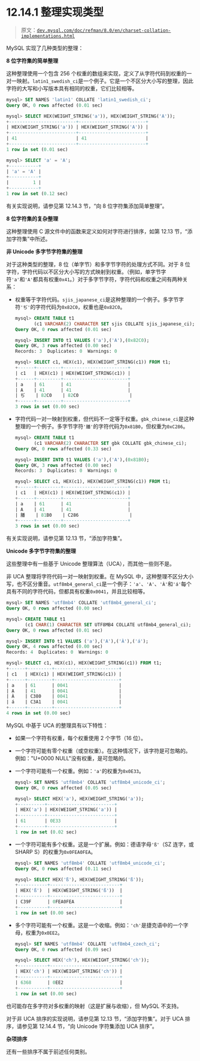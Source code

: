 # 12.14.1 整理实现类型

> 原文：[`dev.mysql.com/doc/refman/8.0/en/charset-collation-implementations.html`](https://dev.mysql.com/doc/refman/8.0/en/charset-collation-implementations.html)

MySQL 实现了几种类型的整理：

**8 位字符集的简单整理**

这种整理使用一个包含 256 个权重的数组来实现，定义了从字符代码到权重的一对一映射。`latin1_swedish_ci`是一个例子。它是一个不区分大小写的整理，因此字符的大写和小写版本具有相同的权重，它们比较相等。

```sql
mysql> SET NAMES 'latin1' COLLATE 'latin1_swedish_ci';
Query OK, 0 rows affected (0.01 sec)

mysql> SELECT HEX(WEIGHT_STRING('a')), HEX(WEIGHT_STRING('A'));
+-------------------------+-------------------------+
| HEX(WEIGHT_STRING('a')) | HEX(WEIGHT_STRING('A')) |
+-------------------------+-------------------------+
| 41                      | 41                      |
+-------------------------+-------------------------+
1 row in set (0.01 sec)

mysql> SELECT 'a' = 'A';
+-----------+
| 'a' = 'A' |
+-----------+
|         1 |
+-----------+
1 row in set (0.12 sec)
```

有关实现说明，请参见第 12.14.3 节，“向 8 位字符集添加简单整理”。

**8 位字符集的复杂整理**

这种整理使用 C 源文件中的函数来定义如何对字符进行排序，如第 12.13 节，“添加字符集”中所述。

**非 Unicode 多字节字符集的整理**

对于这种类型的整理，8 位（单字节）和多字节字符的处理方式不同。对于 8 位字符，字符代码以不区分大小写的方式映射到权重。（例如，单字节字符`'a'`和`'A'`都具有权重`0x41`。）对于多字节字符，字符代码和权重之间有两种关系：

+   权重等于字符代码。`sjis_japanese_ci`是这种整理的一个例子。多字节字符`'ぢ'`的字符代码为`0x82C0`，权重也是`0x82C0`。

    ```sql
    mysql> CREATE TABLE t1
           (c1 VARCHAR(2) CHARACTER SET sjis COLLATE sjis_japanese_ci);
    Query OK, 0 rows affected (0.01 sec)

    mysql> INSERT INTO t1 VALUES ('a'),('A'),(0x82C0);
    Query OK, 3 rows affected (0.00 sec)
    Records: 3  Duplicates: 0  Warnings: 0

    mysql> SELECT c1, HEX(c1), HEX(WEIGHT_STRING(c1)) FROM t1;
    +------+---------+------------------------+
    | c1   | HEX(c1) | HEX(WEIGHT_STRING(c1)) |
    +------+---------+------------------------+
    | a    | 61      | 41                     |
    | A    | 41      | 41                     |
    | ぢ    | 82C0    | 82C0                   |
    +------+---------+------------------------+
    3 rows in set (0.00 sec)
    ```

+   字符代码一对一映射到权重，但代码不一定等于权重。`gbk_chinese_ci`是这种整理的一个例子。多字节字符`'膰'`的字符代码为`0x81B0`，但权重为`0xC286`。

    ```sql
    mysql> CREATE TABLE t1
           (c1 VARCHAR(2) CHARACTER SET gbk COLLATE gbk_chinese_ci);
    Query OK, 0 rows affected (0.33 sec)

    mysql> INSERT INTO t1 VALUES ('a'),('A'),(0x81B0);
    Query OK, 3 rows affected (0.00 sec)
    Records: 3  Duplicates: 0  Warnings: 0

    mysql> SELECT c1, HEX(c1), HEX(WEIGHT_STRING(c1)) FROM t1;
    +------+---------+------------------------+
    | c1   | HEX(c1) | HEX(WEIGHT_STRING(c1)) |
    +------+---------+------------------------+
    | a    | 61      | 41                     |
    | A    | 41      | 41                     |
    | 膰    | 81B0    | C286                   |
    +------+---------+------------------------+
    3 rows in set (0.00 sec)
    ```

有关实现说明，请参见第 12.13 节，“添加字符集”。

**Unicode 多字节字符集的整理**

这些整理中有一些基于 Unicode 整理算法（UCA），而其他一些则不是。

非 UCA 整理将字符代码一对一映射到权重。在 MySQL 中，这种整理不区分大小写，也不区分重音。`utf8mb4_general_ci`是一个例子：`'a'`、`'A'`、`'À'`和`'á'`每个具有不同的字符代码，但都具有权重`0x0041`，并且比较相等。

```sql
mysql> SET NAMES 'utf8mb4' COLLATE 'utf8mb4_general_ci';
Query OK, 0 rows affected (0.00 sec)

mysql> CREATE TABLE t1
       (c1 CHAR(1) CHARACTER SET UTF8MB4 COLLATE utf8mb4_general_ci);
Query OK, 0 rows affected (0.01 sec)

mysql> INSERT INTO t1 VALUES ('a'),('A'),('À'),('á');
Query OK, 4 rows affected (0.00 sec)
Records: 4  Duplicates: 0  Warnings: 0

mysql> SELECT c1, HEX(c1), HEX(WEIGHT_STRING(c1)) FROM t1;
+------+---------+------------------------+
| c1   | HEX(c1) | HEX(WEIGHT_STRING(c1)) |
+------+---------+------------------------+
| a    | 61      | 0041                   |
| A    | 41      | 0041                   |
| À    | C380    | 0041                   |
| á    | C3A1    | 0041                   |
+------+---------+------------------------+
4 rows in set (0.00 sec)
```

MySQL 中基于 UCA 的整理具有以下特性：

+   如果一个字符有权重，每个权重使用 2 个字节（16 位）。

+   一个字符可能有零个权重（或空权重）。在这种情况下，该字符是可忽略的。例如："U+0000 NULL"没有权重，是可忽略的。

+   一个字符可能有一个权重。例如：`'a'`的权重为`0x0E33`。

    ```sql
    mysql> SET NAMES 'utf8mb4' COLLATE 'utf8mb4_unicode_ci';
    Query OK, 0 rows affected (0.05 sec)

    mysql> SELECT HEX('a'), HEX(WEIGHT_STRING('a'));
    +----------+-------------------------+
    | HEX('a') | HEX(WEIGHT_STRING('a')) |
    +----------+-------------------------+
    | 61       | 0E33                    |
    +----------+-------------------------+
    1 row in set (0.02 sec)
    ```

+   一个字符可能有多个权重。这是一个扩展。例如：德语字母`'ß'`（SZ 连字，或 SHARP S）的权重为`0x0FEA0FEA`。

    ```sql
    mysql> SET NAMES 'utf8mb4' COLLATE 'utf8mb4_unicode_ci';
    Query OK, 0 rows affected (0.11 sec)

    mysql> SELECT HEX('ß'), HEX(WEIGHT_STRING('ß'));
    +-----------+--------------------------+
    | HEX('ß')  | HEX(WEIGHT_STRING('ß'))  |
    +-----------+--------------------------+
    | C39F      | 0FEA0FEA                 |
    +-----------+--------------------------+
    1 row in set (0.00 sec)
    ```

+   多个字符可能有一个权重。这是一个收缩。例如：`'ch'`是捷克语中的一个字母，权重为`0x0EE2`。

    ```sql
    mysql> SET NAMES 'utf8mb4' COLLATE 'utf8mb4_czech_ci';
    Query OK, 0 rows affected (0.09 sec)

    mysql> SELECT HEX('ch'), HEX(WEIGHT_STRING('ch'));
    +-----------+--------------------------+
    | HEX('ch') | HEX(WEIGHT_STRING('ch')) |
    +-----------+--------------------------+
    | 6368      | 0EE2                     |
    +-----------+--------------------------+
    1 row in set (0.00 sec)
    ```

也可能存在多字符对多权重的映射（这是扩展与收缩），但 MySQL 不支持。

对于非 UCA 排序的实现说明，请参见第 12.13 节，“添加字符集”。对于 UCA 排序，请参见第 12.14.4 节，“向 Unicode 字符集添加 UCA 排序”。

**杂项排序**

还有一些排序不属于前述任何类别。
